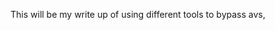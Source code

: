 This will be my write up of using different tools to bypass avs,
```note to self , need to be more concise when writing write ups :)
